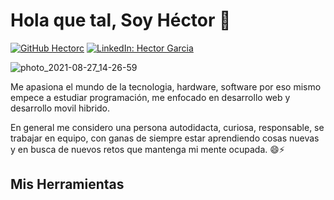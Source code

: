 # Hola que tal, Soy Héctor 👋

[![GitHub Hectorc](https://img.shields.io/github/followers/marcossevilla?label=follow&style=social)](https://github.com/Hectorc70)
[![LinkedIn: Hector Garcia](https://img.shields.io/badge/MarcosSevilla-blue?style=flat-square&logo=Linkedin&logoColor=white&link=https://www.linkedin.com/in/hector-garcia-n/)](https://www.linkedin.com/in/hector-garcia-n/)

![photo_2021-08-27_14-26-59](https://user-images.githubusercontent.com/55261340/131179013-5392207a-0c6e-499a-b72a-77148e6e50aa.jpg)

Me apasiona el mundo de la tecnologia, hardware, software por eso mismo empece a estudiar programación,
me enfocado en desarrollo web y desarrollo movil hibrido.

En general me considero una persona autodidacta, curiosa, responsable, se trabajar en equipo,
con ganas de siempre estar aprendiendo cosas nuevas y en busca de nuevos retos que mantenga mi mente 
ocupada. 😄⚡

## Mis Herramientas


<!--
**Hectorc70/Hectorc70** is a ✨ _special_ ✨ repository because its `README.md` (this file) appears on your GitHub profile.

Here are some ideas to get you started:

- 🔭 I’m currently working on ...
- 🌱 I’m currently learning ...
- 👯 I’m looking to collaborate on ...
- 🤔 I’m looking for help with ...
- 💬 Ask me about ...
- 📫 How to reach me: ...
- 😄 Pronouns: ...
- ⚡ Fun fact: ...
-->
